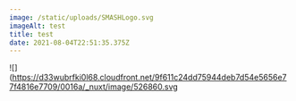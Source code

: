 ```yaml
---
image: /static/uploads/SMASHLogo.svg
imageAlt: test
title: test
date: 2021-08-04T22:51:35.375Z
---
```




![](https://d33wubrfki0l68.cloudfront.net/9f611c24dd75944deb7d54e5656e77f4816e7709/0016a/_nuxt/image/526860.svg